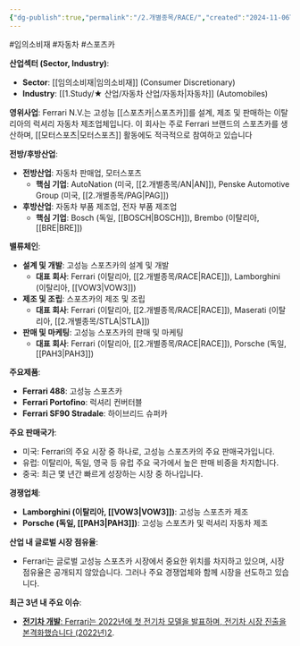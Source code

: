 ```yaml
---
{"dg-publish":true,"permalink":"/2.개별종목/RACE/","created":"2024-11-06T19:44:47.570+09:00","updated":"2025-06-03T20:06:00.865+09:00"}
---
```


#임의소비재 #자동차 #스포츠카 

**산업섹터 (Sector, Industry)**:

- **Sector**: [[임의소비재\|임의소비재]] (Consumer Discretionary)
- **Industry**: [[1.Study/★ 산업/자동차 산업/자동차\|자동차]] (Automobiles)

**영위사업**: Ferrari N.V.는 고성능 [[스포츠카\|스포츠카]]를 설계, 제조 및 판매하는 이탈리아의 럭셔리 자동차 제조업체입니다. 이 회사는 주로 Ferrari 브랜드의 스포츠카를 생산하며, [[모터스포츠\|모터스포츠]] 활동에도 적극적으로 참여하고 있습니다


**전방/후방산업**:

- **전방산업**: 자동차 판매업, 모터스포츠
    - **핵심 기업**: AutoNation (미국, [[2.개별종목/AN\|AN]]), Penske Automotive Group (미국, [[2.개별종목/PAG\|PAG]])
- **후방산업**: 자동차 부품 제조업, 전자 부품 제조업
    - **핵심 기업**: Bosch (독일, [[BOSCH\|BOSCH]]), Brembo (이탈리아, [[BRE\|BRE]])

**밸류체인**:

- **설계 및 개발**: 고성능 스포츠카의 설계 및 개발
    - **대표 회사**: Ferrari (이탈리아, [[2.개별종목/RACE\|RACE]]), Lamborghini (이탈리아, [[VOW3\|VOW3]])
- **제조 및 조립**: 스포츠카의 제조 및 조립
    - **대표 회사**: Ferrari (이탈리아, [[2.개별종목/RACE\|RACE]]), Maserati (이탈리아, [[2.개별종목/STLA\|STLA]])
- **판매 및 마케팅**: 고성능 스포츠카의 판매 및 마케팅
    - **대표 회사**: Ferrari (이탈리아, [[2.개별종목/RACE\|RACE]]), Porsche (독일, [[PAH3\|PAH3]])

**주요제품**:

- **Ferrari 488**: 고성능 스포츠카
- **Ferrari Portofino**: 럭셔리 컨버터블
- **Ferrari SF90 Stradale**: 하이브리드 슈퍼카

**주요 판매국가**:

- 미국: Ferrari의 주요 시장 중 하나로, 고성능 스포츠카의 주요 판매국가입니다.
- 유럽: 이탈리아, 독일, 영국 등 유럽 주요 국가에서 높은 판매 비중을 차지합니다.
- 중국: 최근 몇 년간 빠르게 성장하는 시장 중 하나입니다.

**경쟁업체**:

- **Lamborghini (이탈리아, [[VOW3\|VOW3]])**: 고성능 스포츠카 제조
- **Porsche (독일, [[PAH3\|PAH3]])**: 고성능 스포츠카 및 럭셔리 자동차 제조

**산업 내 글로벌 시장 점유율**:

- Ferrari는 글로벌 고성능 스포츠카 시장에서 중요한 위치를 차지하고 있으며, 시장 점유율은 공개되지 않았습니다. 그러나 주요 경쟁업체와 함께 시장을 선도하고 있습니다.

**최근 3년 내 주요 이슈**:

- [**전기차 개발**: Ferrari는 2022년에 첫 전기차 모델을 발표하며, 전기차 시장 진출을 본격화했습니다 (2022년)](https://race.kra.co.kr/busanMain.do)[2](https://race.kra.co.kr/busanMain.do).
